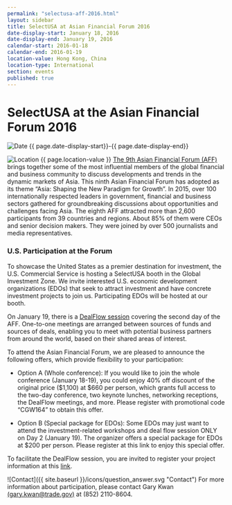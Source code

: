 ```yaml
---
permalink: "selectusa-aff-2016.html"
layout: sidebar
title: SelectUSA at Asian Financial Forum 2016
date-display-start: January 18, 2016
date-display-end: January 19, 2016
calendar-start: 2016-01-18
calendar-end: 2016-01-19
location-value: Hong Kong, China
location-type: International
section: events
published: true
---
```


# SelectUSA at the Asian Financial Forum 2016

![Date](https://google.github.io/material-design-icons/action/svg/design/ic_event_24px.svg "Date") {{ page.date-display-start}}-{{ page.date-display-end}}

![Location](http://google.github.io/material-design-icons/social/svg/design/ic_location_city_24px.svg "Location") {{ page.location-value }}
[The 9th Asian Financial Forum (AFF)](http://www.asianfinancialforum.com/en/index.htm) brings together some of the most influential members of the global financial and business community to discuss developments and trends in the dynamic markets of Asia. This ninth Asian Financial Forum has adopted as its theme “Asia: Shaping the New Paradigm for Growth”. In 2015, over 100 internationally respected leaders in government, financial and business sectors gathered for groundbreaking discussions about opportunities and challenges facing Asia.
 The eighth AFF attracted more than 2,600 participants from 39 countries and regions. About 85% of them were CEOs and senior decision makers. They were joined by over 500 journalists and media representatives.

### U.S. Participation at the Forum

To showcase the United States as a premier destination for investment, the U.S. Commercial Service is hosting a SelectUSA booth in the Global Investment Zone. We invite interested U.S. economic development organizations (EDOs) that seek to attract investment and have concrete investment projects to join us. Participating EDOs will be hosted at our booth.

 On January 19, there is a [DealFlow session](http://www.asianfinancialforum.com/en/info_deal.htm) covering the second day of the AFF. One-to-one meetings are arranged between sources of funds and sources of deals, enabling you to meet with potential business partners from around the world, based on their shared areas of interest.

To attend the Asian Financial Forum, we are pleased to announce the following offers, which provide flexibility to your participation:

* Option A (Whole conference): If you would like to join the whole conference (January 18-19), you could enjoy 40% off discount of the original price ($1,100) at $660 per person, which grants full access to the two-day conference, two keynote lunches, networking receptions, the DealFlow meetings, and more. Please register with promotional code “CGW164” to obtain this offer.

* Option B (Special package for EDOs): Some EDOs may just want to attend the investment-related workshops and deal flow session ONLY on Day 2 (January 19). The organizer offers a special package for EDOs at $200 per person. Please register at this link to enjoy this special offer.

To facilitate the DealFlow session, you are invited to register your project information at this [link](http://aff.hktdc.com/registration/UI_RegistrationSite/Registration/RegistrationForm.aspx?FORMID=6d3c533e-1514-41f9-8ae1-c0060ad3f9ef&BYPASS=YES&LANGID=1&URLEVENTNAME=Asian+Financial+Forum+2016&URLFORMNAME=Registration+for+ProjO&URLDATESCODE=2016).

![Contact]({{ site.baseurl }}/icons/question_answer.svg "Contact") For more information about participation, please contact Gary Kwan [(gary.kwan@trade.gov)](mailto:gary.kwan@trade.gov?Subject=Asian%20Financial%20Forum%20information%20inquiry) at (852) 2110-8604.

